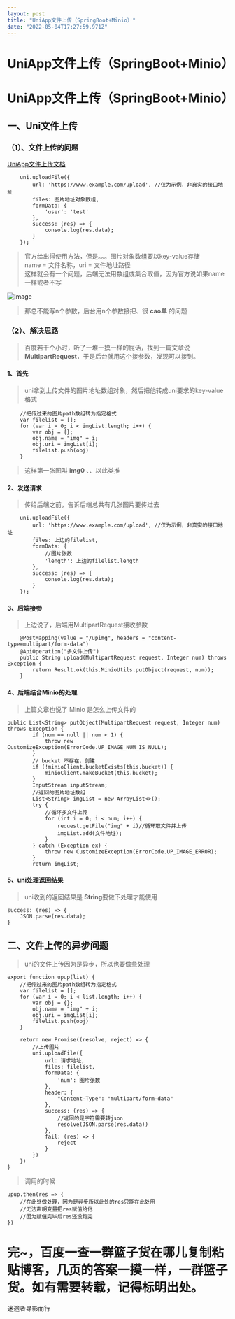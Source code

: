```yaml
---
layout: post
title: "UniApp文件上传（SpringBoot+Minio）"
date: "2022-05-04T17:27:59.971Z"
---
```

UniApp文件上传（SpringBoot+Minio）
============================

UniApp文件上传（SpringBoot+Minio）
============================

一、Uni文件上传
---------

### （1）、文件上传的问题

[UniApp文件上传文档](https://uniapp.dcloud.io/api/request/network-file.html#uploadfile "UniApp文件上传文档")

    	uni.uploadFile({
    		url: 'https://www.example.com/upload', //仅为示例，非真实的接口地址
    		files: 图片地址对象数组,
    		formData: {
    			'user': 'test'
    		},
    		success: (res) => {
    			console.log(res.data);
    		}
    	});
    

> 官方给出得使用方法，但是。。。图片对象数组要以key-value存储  
> name = 文件名称，uri = 文件地址路径  
> 这样就会有一个问题，后端无法用数组或集合取值，因为官方说如果name一样或者不写

![image](https://img2022.cnblogs.com/blog/1978365/202205/1978365-20220504173428955-1180259450.png)

> 那总不能写n个参数，后台用n个参数接把、很 **cao单** 的问题

### （2）、解决思路

> 百度若干个小时，听了一堆一摸一样的屁话，找到一篇文章说 **MultipartRequest**，于是后台就用这个接参数，发现可以接到。

#### 1、首先

> uni拿到上传文件的图片地址数组对象，然后把他转成uni要求的key-value格式

    	//把传过来的图片path数组转为指定格式
    	var filelist = [];
    	for (var i = 0; i < imgList.length; i++) {
    		var obj = {};
    		obj.name = "img" + i;
    		obj.uri = imgList[i];
    		filelist.push(obj)
    	}
    

> 这样第一张图叫 **img0** 、、以此类推

#### 2、发送请求

> 传给后端之前，告诉后端总共有几张图片要传过去

    	uni.uploadFile({
    		url: 'https://www.example.com/upload', //仅为示例，非真实的接口地址
    		files: 上边的filelist,
    		formData: {
    			//图片张数
    			'length': 上边的filelist.length
    		},
    		success: (res) => {
    			console.log(res.data);
    		}
    	});
    

#### 3、后端接参

> 上边说了，后端用MultipartRequest接收参数

        @PostMapping(value = "/upimg", headers = "content-type=multipart/form-data")
        @ApiOperation("多文件上传")
        public String upload(MultipartRequest request, Integer num) throws Exception {
            return Result.ok(this.MinioUtils.putObject(request, num));
        }
    

#### 4、后端结合Minio的处理

> 上篇文章也说了 Minio 是怎么上传文件的

    public List<String> putObject(MultipartRequest request, Integer num) throws Exception {
            if (num == null || num < 1) {
                throw new CustomizeException(ErrorCode.UP_IMAGE_NUM_IS_NULL);
            }
            // bucket 不存在，创建
            if (!minioClient.bucketExists(this.bucket)) {
                minioClient.makeBucket(this.bucket);
            }
            InputStream inputStream;
            //返回的图片地址数组
            List<String> imgList = new ArrayList<>();
            try {
                //循环多文件上传
                for (int i = 0; i < num; i++) {
                    request.getFile("img" + i)//循环取文件并上传
                    imgList.add(文件地址);
                }
            } catch (Exception ex) {
                throw new CustomizeException(ErrorCode.UP_IMAGE_ERROR);
            }
            return imgList;
    

#### 5、uni处理返回结果

> uni收到的返回结果是 **String**要做下处理才能使用

    success: (res) => {
    	JSON.parse(res.data);
    }
    

二、文件上传的异步问题
-----------

> uni的文件上传因为是异步，所以也要做些处理

    export function upup(list) {
    	//把传过来的图片path数组转为指定格式
    	var filelist = [];
    	for (var i = 0; i < list.length; i++) {
    		var obj = {};
    		obj.name = "img" + i;
    		obj.uri = imgList[i];
    		filelist.push(obj)
    	}
    
    	return new Promise((resolve, reject) => {
    		//上传图片
    		uni.uploadFile({
    			url: 请求地址,
    			files: filelist,
    			formData: {
    				'num': 图片张数
    			},
    			header: {
    				"Content-Type": "multipart/form-data"
    			},
    			success: (res) => {
    				//返回的是字符需要转json
    				resolve(JSON.parse(res.data))
    			},
    			fail: (res) => {
    				reject
    			}
    		})
    	})
    }
    

> 调用的时候

    upup.then(res => {
    	//在此处做处理，因为是异步所以此处的res只能在此处用
    	//无法声明变量把res赋值给他
    	//因为赋值完毕后res还没跑完
    })
    

完~，百度一查一群篮子货在哪儿复制粘贴博客，几页的答案一摸一样，一群篮子货。如有需要转载，记得标明出处。
====================================================

迷途者寻影而行